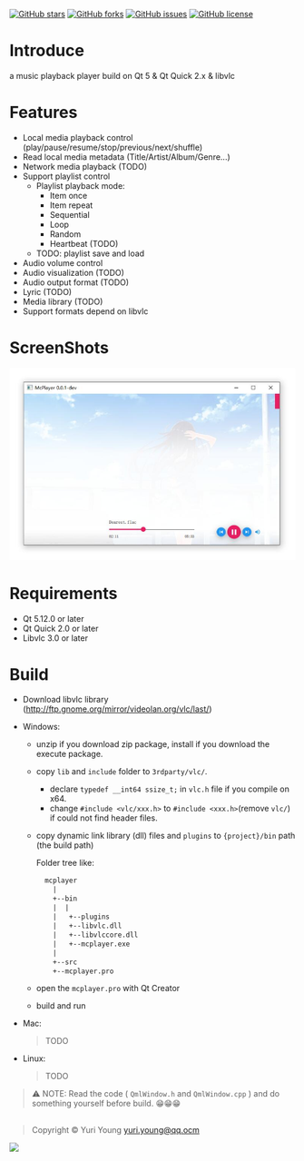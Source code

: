 [![GitHub stars](https://img.shields.io/github/stars/yuriyoung/mcplayer)](https://github.com/yuriyoung/mcplayer/stargazers)
[![GitHub forks](https://img.shields.io/github/forks/yuriyoung/mcplayer)](https://github.com/yuriyoung/mcplayer/network)
[![GitHub issues](https://img.shields.io/github/issues/yuriyoung/mcplayer)](https://github.com/yuriyoung/mcplayer/issues)
[![GitHub license](https://img.shields.io/github/license/yuriyoung/mcplayer?label=license)](https://github.com/yuriyoung/mcplayer/blob/master/LICENSE)

# Introduce
a music playback player build on Qt 5 & Qt Quick 2.x & libvlc

# Features
- Local media playback control (play/pause/resume/stop/previous/next/shuffle)
- Read local media metadata (Title/Artist/Album/Genre...)
- Network media playback (TODO)
- Support playlist control
  - Playlist playback mode:
    - Item once
    - Item repeat
    - Sequential
    - Loop
    - Random
    - Heartbeat (TODO)
  - TODO: playlist save and load
- Audio volume control
- Audio visualization (TODO)
- Audio output format (TODO)
- Lyric (TODO)
- Media library (TODO)
- Support formats depend on libvlc

# ScreenShots

![shot](./screenshots/simple_play_0.jpg)

# Requirements
- Qt 5.12.0 or later
- Qt Quick 2.0 or later
- Libvlc 3.0 or later

# Build
- Download libvlc library (http://ftp.gnome.org/mirror/videolan.org/vlc/last/)

- Windows:
  - unzip if you download zip package, install if you download the execute package.
  
  - copy `lib` and `include` folder to `3rdparty/vlc/`.
    - declare `typedef __int64 ssize_t;` in `vlc.h` file if you compile on x64.
    - change `#include <vlc/xxx.h>` to `#include <xxx.h>`(remove `vlc/`) if could not find header files.
  
  - copy dynamic link library (dll) files and `plugins` to `{project}/bin` path (the build path)
  
  	Folder tree like:
    ```
      mcplayer
    	|
    	+--bin
    	|  |
    	|   +--plugins
    	|   +--libvlc.dll
    	|   +--libvlccore.dll
    	|   +--mcplayer.exe
    	|
    	+--src
    	+--mcplayer.pro
    ```
  - open the `mcplayer.pro` with Qt Creator
  
  - build and run

- Mac:
  > TODO

- Linux:
  > TODO

> :warning: NOTE: Read the code ( `QmlWindow.h` and `QmlWindow.cpp` ) and do something yourself before build. :grin::grin::grin:

## 
> Copyright &copy; Yuri Young yuri.young@qq.ocm

<img src="https://github.com/yuriyoung/resources/blob/master/weixin-pay.jpg" width="200">
